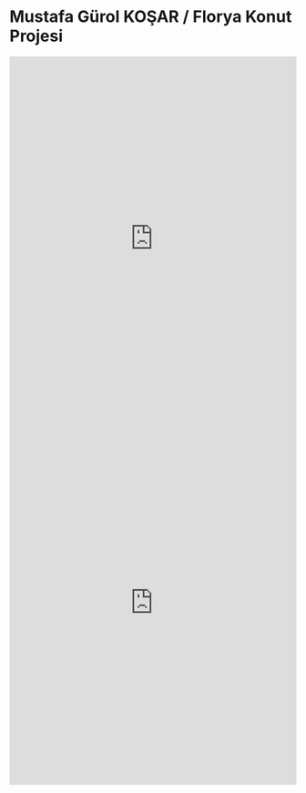 # Mustafa Gürol KOŞAR  /  Florya Konut Projesi
<iframe width="100%" height="640" style="width: 100%; height: 640px; border: none; max-width: 100%;" frameborder="0" allowfullscreen allow="xr-spatial-tracking; gyroscope; accelerometer" scrolling="no" src="https://kuula.co/share/collection/7v0ym?logo=1&info=1&fs=1&vr=0&zoom=1&gyro=0&thumbs=1&alpha=0.60"></iframe>
<iframe width="100%" height="640" style="width: 100%; height: 640px; border: none; max-width: 100%;" frameborder="0" allowfullscreen allow="xr-spatial-tracking; gyroscope; accelerometer" scrolling="no" src="https://kuula.co/share/collection/7v0y4?logo=1&info=1&fs=1&vr=0&zoom=1&gyro=0&thumbs=1&alpha=0.60"></iframe>
